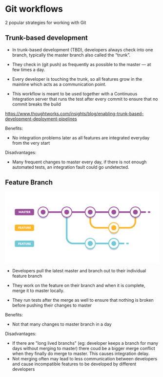 # Git workflows

2 popular strategies for working with Git

## Trunk-based development

- In trunk-based development (TBD), developers always check into one branch, typically the master branch also called the “trunk”. 

- They check in (git push) as frequently as possible to the master — at few times a day. 

- Every developer is touching the trunk, so all features grow in the mainline which acts as a communication point.

- This workflow is meant to be used together with a Continuous Integration server that runs the test after every commit to ensure that no commit breaks the build

https://www.thoughtworks.com/insights/blog/enabling-trunk-based-development-deployment-pipelines

Benefits:
- No integration problems later as all features are integrated everyday from the very start

Disadvantages:
- Many frequent changes to master every day, if there is not enough automated tests, an integration fault could go undetected. 

## Feature Branch

![Feature branch workflow](../.gitbook/assets/git/feature_branch_workflow.png)

- Developers pull the latest master and branch out to their individual feature branch 

- They work on the feature on their branch and when it is complete, merge it to master locally.

- They run tests after the merge as well to ensure that nothing is broken before pushing their changes to master

Benefits:
- Not that many changes to master branch in a day

Disadvantages:
- If there are "long lived branchs" (eg: developer keeps a branch for many days without merging to master) there coud be a bigger merge conflict when they finally do merge to master. This causes integration delay.
- Not merging often may lead to less communication between developers and cause incompatible features to be developed by different developers